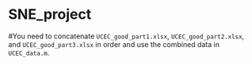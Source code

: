 # SNE_project
#You need to concatenate `UCEC_good_part1.xlsx`, `UCEC_good_part2.xlsx`, and `UCEC_good_part3.xlsx` in order and use the combined data in `UCEC_data.m`.
